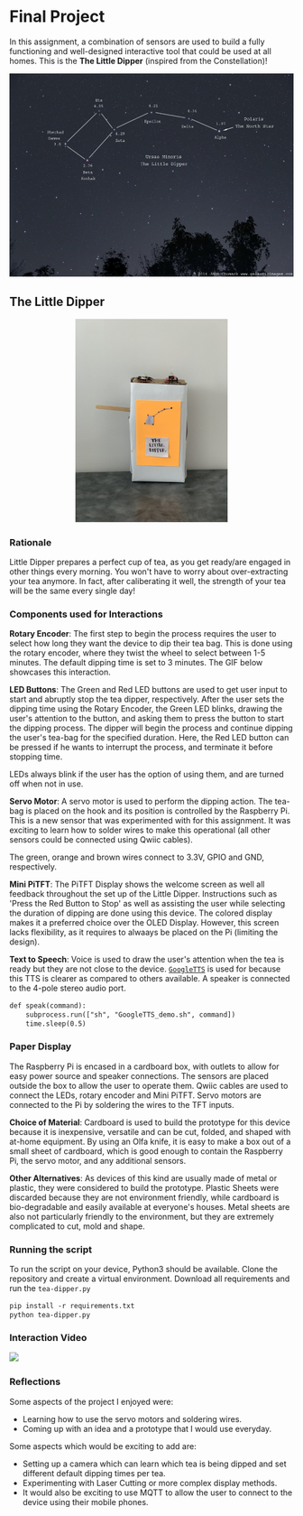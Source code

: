 # Final Project

In this assignment, a combination of sensors are used to build a fully functioning and well-designed interactive tool that could be used at all homes. This is the **The Little Dipper** (inspired from the Constellation)!

<p align="center"><img src="https://github.com/singhaniasnigdha/Interactive-Lab-Hub/blob/Spring2021/Final%20Project/imgs_readme/ursaminor.jpg" height="360" /></p>

## The Little Dipper

<p align="center"><img src="https://github.com/singhaniasnigdha/Interactive-Lab-Hub/blob/Spring2021/Final%20Project/imgs_readme/little-dipper.jpg" height="360" /></p>

### Rationale

Little Dipper prepares a perfect cup of tea, as you get ready/are engaged in other things every morning. You won't have to worry about over-extracting your tea anymore. In fact, after caliberating it well, the strength of your tea will be the same every single day!

<!-- TODO: Incomplete -->

### Components used for Interactions

<!-- TODO: Add image of components -->

__Rotary Encoder__: The first step to begin the process requires the user to select how long they want the device to dip their tea bag. This is done using the rotary encoder, where they twist the wheel to select between 1-5 minutes. The default dipping time is set to 3 minutes. The GIF below showcases this interaction.
<!-- TODO: Add GIF -->

__LED Buttons__: The Green and Red LED buttons are used to get user input to start and abruptly stop the tea dipper, respectively. After the user sets the dipping time using the Rotary Encoder, the Green LED blinks, drawing the user's attention to the button, and asking them to press the button to start the dipping process. The dipper will begin the process and continue dipping the user's tea-bag for the specified duration. Here, the Red LED button can be pressed if he wants to interrupt the process, and terminate it before stopping time. 

LEDs always blink if the user has the option of using them, and are turned off when not in use.

__Servo Motor__: A servo motor is used to perform the dipping action. The tea-bag is placed on the hook and its position is controlled by the Raspberry Pi. This is a new sensor that was experimented with for this assignment. It was exciting to learn how to solder wires to make this operational (all other sensors could be connected using Qwiic cables).
<!-- TODO Add picture -->

The green, orange and brown wires connect to 3.3V, GPIO and GND, respectively.


__Mini PiTFT__: The PiTFT Display shows the welcome screen as well all feedback throughout the set up of the Little Dipper. Instructions such as 'Press the Red Button to Stop' as well as assisting the user while selecting the duration of dipping are done using this device. The colored display makes it a preferred choice over the OLED Display. However, this screen lacks flexibility, as it requires to alwaays be placed on the Pi (limiting the design).

<!-- <p align="center"><img src="https://github.com/singhaniasnigdha/Interactive-Lab-Hub/blob/Spring2021/Lab%203/imgs/screens.png" height="360" /></p> -->


__Text to Speech__: Voice is used to draw the user's attention when the tea is ready but they are not close to the device. [`GoogleTTS`](GoogleTTS_demo.sh) is used for because this TTS is clearer as compared to others available. A speaker is connected to the 4-pole stereo audio port.
```
def speak(command):
    subprocess.run(["sh", "GoogleTTS_demo.sh", command])
    time.sleep(0.5)
```

### Paper Display

The Raspberry Pi is encased in a cardboard box, with outlets to allow for easy power source and speaker connections. The sensors are placed outside the box to allow the user to operate them. Qwiic cables are used to connect the LEDs, rotary encoder and Mini PiTFT. Servo motors are connected to the Pi by soldering the wires to the TFT inputs. 

<!-- <p align="center"><img src="https://github.com/singhaniasnigdha/Interactive-Lab-Hub/blob/Spring2021/Lab%205/imgs/paper-display.png" height="320" /></p> -->

**Choice of Material**: Cardboard is used to build the prototype for this device because it is inexpensive, versatile and can be cut, folded, and shaped with at-home equipment. By using an Olfa knife, it is easy to make a box out of a small sheet of cardboard, which is good enough to contain the Raspberry Pi, the servo motor, and any additional sensors.

**Other Alternatives**:  As devices of this kind are usually made of metal or plastic, they were considered to build the prototype. Plastic Sheets were discarded because they are not environment friendly, while cardboard is bio-degradable and easily available at everyone's houses. Metal sheets are also not particularly friendly to the environment, but they are extremely complicated to cut, mold and shape.


### Running the script

To run the script on your device, Python3 should be available. Clone the repository and create a virtual environment. Download all requirements and run the `tea-dipper.py`

```
pip install -r requirements.txt
python tea-dipper.py
```


### Interaction Video

[![](https://res.cloudinary.com/marcomontalbano/image/upload/v1621183450/video_to_markdown/images/google-drive--1RZlSrD-6ynQ_WNaj6Y96DU8G5RMVBl1p-c05b58ac6eb4c4700831b2b3070cd403.jpg)](https://drive.google.com/file/d/1RZlSrD-6ynQ_WNaj6Y96DU8G5RMVBl1p/view?usp=sharing "")


### Reflections

Some aspects of the project I enjoyed were:
* Learning how to use the servo motors and soldering wires.
* Coming up with an idea and a prototype that I would use everyday.

Some aspects which would be exciting to add are:
* Setting up a camera which can learn which tea is being dipped and set different default dipping times per tea.
* Experimenting with Laser Cutting or more complex display methods.
* It would also be exciting to use MQTT to allow the user to connect to the device using their mobile phones.
